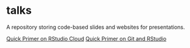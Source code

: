 # talks
A repository storing code-based slides and websites for presentations.

[Quick Primer on RStudio Cloud](https://lukas-jue.github.io/talks/r-studio-cloud.html)
[Quick Primer on Git and RStudio](https://lukas-jue.github.io/talks/git_and_R.html)
